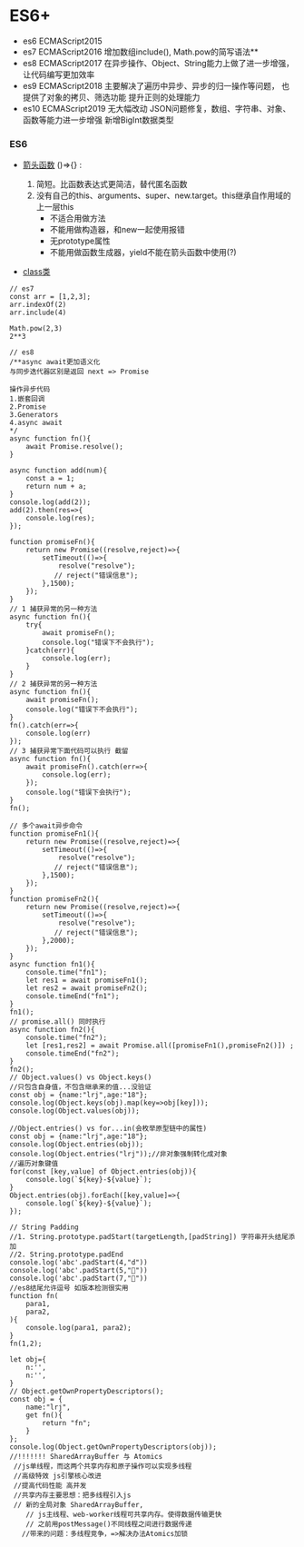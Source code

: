 # ES6+
+ es6  ECMAScript2015
+ es7  ECMAScript2016 增加数组include(), Math.pow的简写语法**
+ es8  ECMAScript2017 在异步操作、Object、String能力上做了进一步增强，让代码编写更加效率
+ es9  ECMAScript2018 主要解决了遍历中异步、异步的归一操作等问题，
                        也提供了对象的拷贝、筛选功能
                        提升正则的处理能力
+ es10 ECMAScript2019 无大幅改动
                        JSON问题修复，数组、字符串、对象、函数等能力进一步增强
                        新增BigInt数据类型

### ES6
- [箭头函数](https://developer.mozilla.org/zh-CN/docs/Web/JavaScript/Reference/Functions/Arrow_functions) ()=>{} :
    1. 简短。比函数表达式更简洁，替代匿名函数
    2. 没有自己的this、arguments、super、new.target。this继承自作用域的上一层this
        - 不适合用做方法
        - 不能用做构造器，和new一起使用报错
        - 无prototype属性
        - 不能用做函数生成器，yield不能在箭头函数中使用(?)

- [class类](https://developer.mozilla.org/zh-CN/docs/Web/JavaScript/Reference/Classes)

        
```
// es7
const arr = [1,2,3];
arr.indexOf(2)
arr.include(4)

Math.pow(2,3)
2**3

// es8
/**async await更加语义化
与同步迭代器区别是返回 next => Promise

操作异步代码
1.嵌套回调
2.Promise
3.Generators
4.async await
*/
async function fn(){
    await Promise.resolve();
}

async function add(num){
    const a = 1;
    return num + a;
}
console.log(add(2));
add(2).then(res=>{
    console.log(res);
});

function promiseFn(){
    return new Promise((resolve,reject)=>{
        setTimeout(()=>{
            resolve("resolve");
           // reject("错误信息");
        },1500);
    });
}
// 1 捕获异常的另一种方法 
async function fn(){
    try{
        await promiseFn();
        console.log("错误下不会执行");
    }catch(err){
        console.log(err);
    }
}
// 2 捕获异常的另一种方法 
async function fn(){
    await promiseFn();
    console.log("错误下不会执行");
}
fn().catch(err=>{
    console.log(err)
});
// 3 捕获异常下面代码可以执行 截留
async function fn(){
    await promiseFn().catch(err=>{
        console.log(err);
    });
    console.log("错误下会执行");
}
fn();

// 多个await异步命令
function promiseFn1(){
    return new Promise((resolve,reject)=>{
        setTimeout(()=>{
            resolve("resolve");
           // reject("错误信息");
        },1500);
    });
}
function promiseFn2(){
    return new Promise((resolve,reject)=>{
        setTimeout(()=>{
            resolve("resolve");
           // reject("错误信息");
        },2000);
    });
}
async function fn1(){
    console.time("fn1");
    let res1 = await promiseFn1();
    let res2 = await promiseFn2();
    console.timeEnd("fn1");
}
fn1();
// promise.all() 同时执行
async function fn2(){
    console.time("fn2");
    let [res1,res2] = await Promise.all([promiseFn1(),promiseFn2()]) ;
    console.timeEnd("fn2");
}
fn2();
// Object.values() vs Object.keys()
//只包含自身值，不包含继承来的值...没验证
const obj = {name:"lrj",age:"18"};
console.log(Object.keys(obj).map(key=>obj[key]));
console.log(Object.values(obj));

//Object.entries() vs for...in(会枚举原型链中的属性)
const obj = {name:"lrj",age:"18"};
console.log(Object.entries(obj));
console.log(Object.entries("lrj"));//非对象强制转化成对象
//遍历对象键值
for(const [key,value] of Object.entries(obj)){
    console.log(`${key}-${value}`);
}
Object.entries(obj).forEach([key,value]=>{
    console.log(`${key}-${value}`);
});

// String Padding
//1. String.prototype.padStart(targetLength,[padString]) 字符串开头结尾添加
//2. String.prototype.padEnd
console.log('abc'.padStart(4,"d"))
console.log('abc'.padStart(5,"🍎"))
console.log('abc'.padStart(7,"🍎"))
//es8结尾允许逗号 如版本检测很实用
function fn(
    para1,
    para2,
){
    console.log(para1, para2);
}
fn(1,2);

let obj={
    n:'',
    n:'',
}
// Object.getOwnPropertyDescriptors();
const obj = {
    name:"lrj",
    get fn(){
        return "fn";
    }
};
console.log(Object.getOwnPropertyDescriptors(obj));
//!!!!!!! SharedArrayBuffer 与 Atomics
 //js单线程，而这两个共享内存和原子操作可以实现多线程
 //高级特效 js引擎核心改进
 //提高代码性能 高并发
 //共享内存主要思想：把多线程引入js
 // 新的全局对象 SharedArrayBuffer,
    // js主线程、web-worker线程可共享内存。使得数据传输更快
    // 之前用postMessage()不同线程之间进行数据传递
   //带来的问题：多线程竞争，=>解决办法Atomics加锁 


```